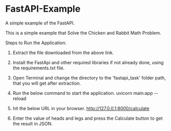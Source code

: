 # FastAPI-Example
A simple example of the FastAPI.


This is a simple example that Solve the Chicken and Rabbit Math Problem.


Steps to Run the Application:

1. Extract the file downloaded from the above link.

2. Install the FastApi and other required libraries if not already done, using the requirements.txt file. 

3. Open Terminal and change the directory to the 'fastapi_task' folder path, that you will get after extraction.

4. Run the below command to start the application.
uvicorn main:app --reload

5. hit the below URL in your browser.
http://127.0.0.1:8000/calculate

6. Enter the value of heads and legs and press the Calculate button to get the result in JSON.

